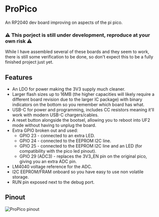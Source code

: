 # ProPico
An RP2040 dev board improving on aspects of the pi pico.

### ⚠️ This porject is still under development, reproduce at your own risk ⚠️
While I have assembled several of these boards and they seem to work, there is still some verification to be done, so don't expect this to be a fully finished project just yet.
## Features
- An LDO for power making the 3V3 supply much cleaner.
- Larger flash sizes up to 16MB (the higher capacities will likely require a different board revision due to the larger IC package) with binary indicators on the bottom so you remember which board has what.
- USB-C for power and programming, includes CC resistors meaning it'll work with modern USB-C chargers/cables.
- A reset button alongside the bootsel, allowing you to reboot into UF2 mode without having to unplug the board.
- Extra GPIO broken out and used:
    * GPIO 23 - connected to an extra LED.
    * GPIO 24 - connected to the EEPROM I2C line.
    * GPIO 25 - connected to the EEPROM I2C line and an LED (for compatibility with the pico led pinout).
    * GPIO 29 (ADC3) - replaces the 3V3_EN pin on the original pico, giving you an extra ADC pin.
- LM4040 voltage reference for the ADC.
- I2C EEPROM/FRAM onboard so you have easy to use non volatile storage.
- RUN pin exposed next to the debug port.

## Pinout
![ProPico pinout](https://github.com/diminDDL/ProPico/blob/main/outputs/pinout_diagram/pico-pinout_export.svg?sanitize=true)
